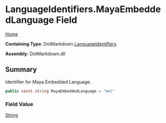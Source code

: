 # LanguageIdentifiers\.MayaEmbeddedLanguage Field

[Home](../../../README.md)

**Containing Type**: DotMarkdown\.[LanguageIdentifiers](../README.md)

**Assembly**: DotMarkdown\.dll

## Summary

Identifier for Maya Embedded Language\.

```csharp
public const string MayaEmbeddedLanguage = "mel"
```

### Field Value

[String](https://docs.microsoft.com/en-us/dotnet/api/system.string)


